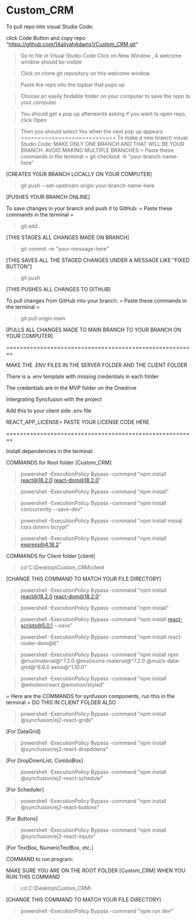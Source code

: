 ﻿# Custom_CRM
To pull repo into visual Studio Code:

click Code Button and copy repo "https://github.com/1AaliyahAdams1/Custom_CRM.git"

> Go to file in Visual Studio Code
> Click on New Window , A welcome window should be visible

> Click on clone git repository on this welcome window

> Paste the repo into the topbar that pops up

> Choose an easily findable folder on your computer to save the repo to your computer

> You should get a pop up afterwards asking if you want to open repo, click Open

> Then you should select Yes when the next pop up appears
============================
To make a new branch visual Studio Code:
MAKE ONLY ONE BRANCH AND THAT WILL BE YOUR BRANCH. AVOID MAKING MULTIPLE BRANCHES
  = Paste these commands in the terminal = 
> git checkout -b "your-branch-name-here"

[CREATES YOUR BRANCH LOCALLY ON YOUR COMPUTER]

> git push --set-upstream origin your-branch-name-here

[PUSHES YOUR BRANCH ONLINE]

To save changes in your branch and push it to GitHub:
  = Paste these commands in the terminal =
> git add .

[THIS STAGES ALL CHANGES MADE ON BRANCH]

> git commit -m "your-message-here"

[THIS SAVES ALL THE STAGED CHANGES UNDER A MESSAGE LIKE "FIXED BUTTON"]

> git push

[THIS PUSHES ALL CHANGES TO GITHUB]

To pull changes from GitHub into your branch:
 = Paste these commands in the terminal =
> git pull origin main

[PULLS ALL CHANGES MADE TO MAIN BRANCH TO YOUR BRANCH ON YOUR COMPUTER]


========================================================

MAKE THE .ENV FILES IN THE SERVER FOLDER AND THE CLIENT FOLDER

There is a .env template with missing credentials in each folder

The credentials are in the MVP folder on the Onedrive

Intergrating Syncfusion with the project

Add this to your client side .env file

REACT_APP_LICENSE= PASTE YOUR LICENSE CODE HERE
 
========================================================

Install dependencies in the terminal:

COMMANDS for Root folder [Custom_CRM]
> powershell -ExecutionPolicy Bypass -command "npm install react@18.2.0 react-dom@18.2.0"

> powershell -ExecutionPolicy Bypass -command "npm install"

> powershell -ExecutionPolicy Bypass -command "npm install concurrently --save-dev"

> powershell -ExecutionPolicy Bypass -command "npm install mssql cors dotenv bcrypt"

> powershell -ExecutionPolicy Bypass -command "npm install express@4.18.2"


COMMANDS for Client folder [client]
> cd C:\Desktop\Custom_CRM\client

[CHANGE THIS COMMAND TO MATCH YOUR FILE DIRECTORY]

> powershell -ExecutionPolicy Bypass -command "npm install react@18.2.0 react-dom@18.2.0"

> powershell -ExecutionPolicy Bypass -command "npm install"

> powershell -ExecutionPolicy Bypass -command "npm install react-scripts@5.0.1 --save"

> powershell -ExecutionPolicy Bypass -command "npm install react-router-dom@6"

> powershell -ExecutionPolicy Bypass -command "npm install npm  @mui/material@^7.2.0 @mui/icons-material@^7.2.0 @mui/x-data-grid@^8.6.0 axios@^1.10.0"

> powershell -ExecutionPolicy Bypass -command "npm install @emotion/react @emotion/styled"

= Here are the COMMANDS for synfusion components, run this in the terminal =
DO THIS IN CLIENT FOLDER ALSO

> powershell -ExecutionPolicy Bypass -command "npm install @syncfusion/ej2-react-grids"

[For DataGrid]

> powershell -ExecutionPolicy Bypass -command "npm install @syncfusion/ej2-react-dropdowns"

[For DropDownList, ComboBox]

> powershell -ExecutionPolicy Bypass -command "npm install @syncfusion/ej2-react-schedule"

[For Scheduler]

> powershell -ExecutionPolicy Bypass -command "npm install @syncfusion/ej2-react-buttons"

[For Buttons]

> powershell -ExecutionPolicy Bypass -command "npm install @syncfusion/ej2-react-inputs"

[For TextBox, NumericTextBox, etc.]


COMMAND to run program:

MAKE SURE YOU ARE ON THE ROOT FOLDER [Custom_CRM] WHEN YOU RUN THIS COMMAND

> cd C:\Desktop\Custom_CRM\

[CHANGE THIS COMMAND TO MATCH YOUR FILE DIRECTORY]

> powershell -ExecutionPolicy Bypass -command "npm run dev"  


